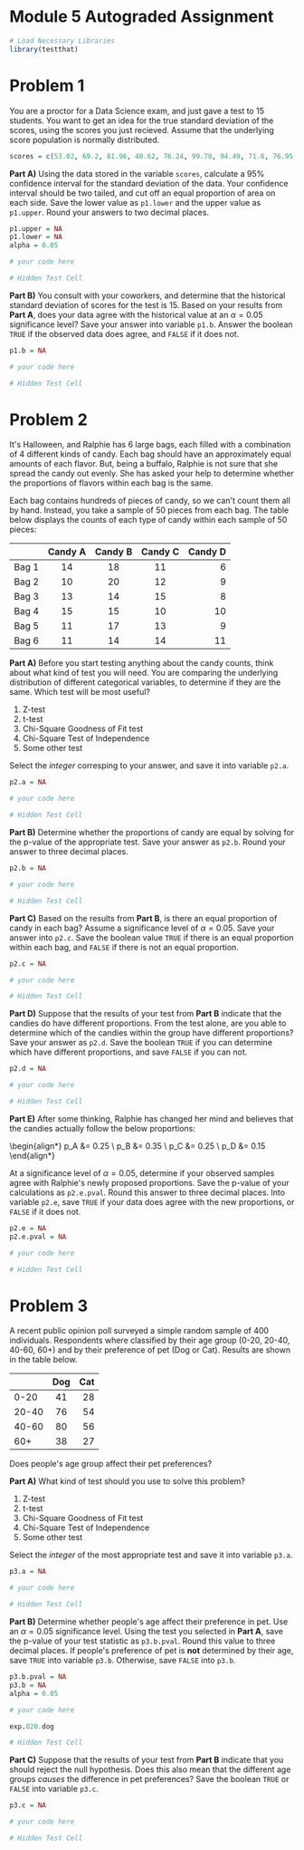 # Module 5 Autograded Assignment


```R
# Load Necessary Libraries
library(testthat)
```

# Problem 1

You are a proctor for a Data Science exam, and just gave a test to 15 students. You want to get an idea for the true standard deviation of the scores, using the scores you just recieved. Assume that the underlying score population is normally distributed.


```R
scores = c(53.02, 69.2, 81.96, 40.62, 76.24, 99.78, 94.49, 71.6, 76.95, 37.68, 37.59, 59.22, 92.44, 81.22, 63.74)
```

**Part A)** Using the data stored in the variable `scores`, calculate a 95% confidence interval for the standard deviation of the data. Your confidence interval should be two tailed, and cut off an equal proportion of area on each side. Save the lower value as `p1.lower` and the upper value as `p1.upper`. Round your answers to two decimal places.


```R
p1.upper = NA
p1.lower = NA
alpha = 0.05

# your code here

```


```R
# Hidden Test Cell
```

**Part B)** You consult with your coworkers, and determine that the historical standard deviation of scores for the test is 15. Based on your results from **Part A**, does your data agree with the historical value at an $\alpha=0.05$ significance level? Save your answer into variable `p1.b`. Answer the boolean `TRUE` if the observed data does agree, and `FALSE` if it does not.


```R
p1.b = NA

# your code here

```


```R
# Hidden Test Cell
```

# Problem 2

It's Halloween, and Ralphie has 6 large bags, each filled with a combination of 4 different kinds of candy. Each bag should have an approximately equal amounts of each flavor. But, being a buffalo, Ralphie is not sure that she spread the candy out evenly. She has asked your help to determine whether the proportions of flavors within each bag is the same. 

Each bag contains hundreds of pieces of candy, so we can't count them all by hand. Instead, you take a sample of 50 pieces from each bag. The table below displays the counts of each type of candy within each sample of 50 pieces:

|        | Candy A | Candy B | Candy C | Candy D |
| :---   | :----:  |  :---:  |  :---:  |    ---: |
| Bag 1  |   14    |    18   |   11    |    6    |
| Bag 2  |   10    |    20   |   12    |    9    |
| Bag 3  |   13    |    14   |   15    |    8    |
| Bag 4  |   15    |    15   |   10    |   10    |
| Bag 5  |   11    |    17   |   13    |    9    |
| Bag 6  |   11    |    14   |   14    |   11    |

**Part A)** Before you start testing anything about the candy counts, think about what kind of test you will need. You are comparing the underlying distribution of different categorical variables, to determine if they are the same. Which test will be most useful?

1. Z-test
2. t-test
3. Chi-Square Goodness of Fit test
4. Chi-Square Test of Independence
5. Some other test

Select the *integer* corresping to your answer, and save it into variable `p2.a`.


```R
p2.a = NA

# your code here

```


```R
# Hidden Test Cell
```

**Part B)** Determine whether the proportions of candy are equal by solving for the p-value of the appropriate test. Save your answer as `p2.b`. Round your answer to three decimal places.


```R
p2.b = NA

# your code here

```


```R
# Hidden Test Cell
```

**Part C)** Based on the results from **Part B**, is there an equal proportion of candy in each bag? Assume a significance level of $\alpha=0.05$. Save your answer into `p2.c`. Save the boolean value `TRUE` if there is an equal proportion within each bag, and `FALSE` if there is not an equal proportion.


```R
p2.c = NA

# your code here

```


```R
# Hidden Test Cell
```

**Part D)** Suppose that the results of your test from **Part B** indicate that the candies do have different proportions. From the test alone, are you able to determine which of the candies within the group have different proportions? Save your answer as `p2.d`. Save the boolean `TRUE` if you can determine which have different proportions, and save `FALSE` if you can not.


```R
p2.d = NA

# your code here

```


```R
# Hidden Test Cell
```

**Part E)** After some thinking, Ralphie has changed her mind and believes that the candies actually follow the below proportions:

\begin{align*}
    p_A &= 0.25 \\
    p_B &= 0.35 \\
    p_C &= 0.25 \\
    p_D &= 0.15
\end{align*}

At a significance level of $\alpha=0.05$, determine if your observed samples agree with Ralphie's newly proposed proportions. Save the p-value of your calculations as `p2.e.pval`. Round this answer to three decimal places. Into variable `p2.e`, save `TRUE` if your data does agree with the new proportions, or `FALSE` if it does not.


```R
p2.e = NA
p2.e.pval = NA

# your code here

```


```R
# Hidden Test Cell
```

# Problem 3

A recent public opinion poll surveyed a simple random sample of 400 individuals. Respondents where classified by their age group (0-20, 20-40, 40-60, 60+) and by their preference of pet (Dog or Cat). Results are shown in the table below.

|        | Dog     | Cat     |
| :---   | :----:  |   ---:  |
| 0-20   |   41    |    28   |
| 20-40  |   76    |    54   |
| 40-60  |   80    |    56   |
| 60+    |   38    |    27   |

Does people's age group affect their pet preferences?

**Part A)** What kind of test should you use to solve this problem? 

1. Z-test
2. t-test
3. Chi-Square Goodness of Fit test
4. Chi-Square Test of Independence
5. Some other test

Select the *integer* of the most appropriate test and save it into variable `p3.a`.


```R
p3.a = NA

# your code here

```


```R
# Hidden Test Cell
```

**Part B)** Determine whether people's age affect their preference in pet. Use an $\alpha=0.05$ significance level. Using the test you selected in **Part A**, save the p-value of your test statistic as `p3.b.pval`. Round this value to three decimal places. If people's preference of pet is **not** determined by their age, save `TRUE` into variable `p3.b`. Otherwise, save `FALSE` into `p3.b`.


```R
p3.b.pval = NA
p3.b = NA
alpha = 0.05

# your code here

```


```R
exp.020.dog
```


```R
# Hidden Test Cell
```

**Part C)** Suppose that the results of your test from **Part B** indicate that you should reject the null hypothesis. Does this also mean that the different age groups *causes* the difference in pet preferences? Save the boolean `TRUE` or `FALSE` into variable `p3.c`.


```R
p3.c = NA

# your code here

```


```R
# Hidden Test Cell
```
